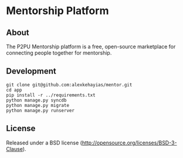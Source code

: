 # Mentorship Platform
## About
The P2PU Mentorship platform is a free, open-source marketplace for connecting people together for mentorship. 
## Development
    git clone git@github.com:alexkehayias/mentor.git
    cd app
    pip install -r ../requirements.txt
    python manage.py syncdb
    python manage.py migrate
    python manage.py runserver
## License
Released under a BSD license (http://opensource.org/licenses/BSD-3-Clause).

